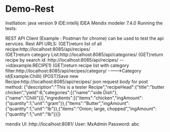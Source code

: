 # Demo-Rest
Instllation:
java version 9
IDE:intellij IDEA
Mendix modeler 7.4.0
Running the tests:

REST API Client (Example : Postman for chrome) can be used to test the api services.
Rest API URLS:
(GET)return list of all recipe:http://localhost:8085/api/recipes/            
(GET)return category List:http://localhost:8085/api/categories/ 
(GET)return recipe by search id :http://localhost:8085/api/recipes/  -->id(example:RECIPE1)
(GET)return recipe list with category filter:http://localhost:8085/api/recipes/category/ ---->Category id(Example:Chilli)
(POST)Save new Recipe:http://localhost:8085/api/recipes/
json request body for post method:
{"description":"This is a tester Recipe","recipeHead":{"title":"butter chicken","yield":6,"categories":[{"name":"side Dish"},{"name":"Chilli"}]},"ingredients":[{"items":"chicken","ingAmount":{"quantity":1,"unit":"gram"}},{"items":"Butter","ingAmount":{"quantity":1,"unit":"lb"}},{"items":"Onion; large, chopped","ingAmount":{"quantity":1,"unit":"lb"}}]}

mendix UI :http://localhost:8081/
User: MxAdmin
Password: abc



